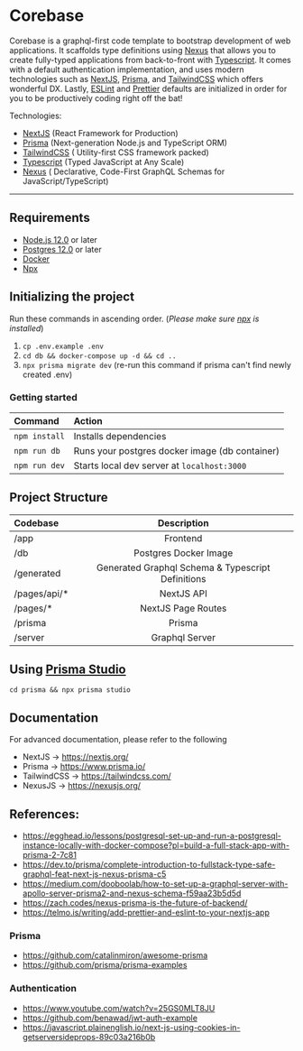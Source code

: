 # Corebase

Corebase is a graphql-first code template to bootstrap development of web applications. It scaffolds type definitions using [Nexus](https://nexusjs.org/) that allows you to create fully-typed applications from back-to-front with [Typescript](typescriptlang.org). It comes with a default authentication implementation, and uses modern technologies such as [NextJS](https://nextjs.org/), [Prisma](https://www.prisma.io/), and [TailwindCSS](https://tailwindcss.com/) which offers wonderful DX. Lastly, [ESLint](https://eslint.org/) and [Prettier](https://prettier.io/) defaults are initialized in order for you to be productively coding right off the bat!

Technologies:

- [NextJS](https://nextjs.org/) (React Framework
  for Production)
- [Prisma](https://www.prisma.io/) (Next-generation
  Node.js and TypeScript
  ORM)
- [TailwindCSS](https://tailwindcss.com/) ( Utility-first CSS framework packed)
- [Typescript](typescriptlang.org) (Typed JavaScript at Any Scale)
- [Nexus](https://nexusjs.org/) ( Declarative, Code-First GraphQL Schemas for JavaScript/TypeScript)

---

## Requirements

- [Node.js 12.0](https://nodejs.org/en/) or later
- [Postgres 12.0](https://www.postgresql.org/) or later
- [Docker](https://www.docker.com/)
- [Npx](https://www.npmjs.com/package/npx)

## Initializing the project

Run these commands in ascending order. (_Please make sure [npx](https://www.npmjs.com/package/npx) is installed_)

1. `cp .env.example .env`
2. `cd db && docker-compose up -d && cd ..`
3. `npx prisma migrate dev` (re-run this command if prisma can't find newly created .env)

### Getting started

| Command       | Action                                         |
| :------------ | :--------------------------------------------- |
| `npm install` | Installs dependencies                          |
| `npm run db`  | Runs your postgres docker image (db container) |
| `npm run dev` | Starts local dev server at `localhost:3000`    |

## Project Structure

| Codebase      |                    Description                    |
| :------------ | :-----------------------------------------------: |
| /app          |                     Frontend                      |
| /db           |               Postgres Docker Image               |
| /generated    | Generated Graphql Schema & Typescript Definitions |
| /pages/api/\* |                    NextJS API                     |
| /pages/\*     |                NextJS Page Routes                 |
| /prisma       |                      Prisma                       |
| /server       |                  Graphql Server                   |

## Using [Prisma Studio](https://www.prisma.io/studio)

`cd prisma && npx prisma studio`

## Documentation

For advanced documentation, please refer to the following

- NextJS -> https://nextjs.org/
- Prisma -> https://www.prisma.io/
- TailwindCSS -> https://tailwindcss.com/
- NexusJS -> https://nexusjs.org/

## References:

- https://egghead.io/lessons/postgresql-set-up-and-run-a-postgresql-instance-locally-with-docker-compose?pl=build-a-full-stack-app-with-prisma-2-7c81
- https://dev.to/prisma/complete-introduction-to-fullstack-type-safe-graphql-feat-next-js-nexus-prisma-c5
- https://medium.com/dooboolab/how-to-set-up-a-graphql-server-with-apollo-server-prisma2-and-nexus-schema-f59aa23b5d5d
- https://zach.codes/nexus-prisma-is-the-future-of-backend/
- https://telmo.is/writing/add-prettier-and-eslint-to-your-nextjs-app

### Prisma

- https://github.com/catalinmiron/awesome-prisma
- https://github.com/prisma/prisma-examples

### Authentication

- https://www.youtube.com/watch?v=25GS0MLT8JU
- https://github.com/benawad/jwt-auth-example
- https://javascript.plainenglish.io/next-js-using-cookies-in-getserversideprops-89c03a216b0b
